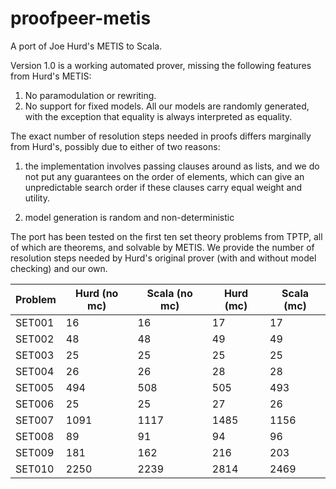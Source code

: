 proofpeer-metis
===============

A port of Joe Hurd's METIS  to Scala.

Version 1.0 is a working automated prover, missing the following features from Hurd's METIS:
  1) No paramodulation or rewriting.
  2) No support for fixed models. All our models are randomly generated, with the exception that equality is always interpreted as equality.
  
The exact number of resolution steps needed in proofs differs marginally from Hurd's, possibly due to either of two reasons:

1) the implementation involves passing clauses around as lists, and we do not put any guarantees on the order of elements, which can give an unpredictable search order if these clauses carry equal weight and utility.

2) model generation is random and non-deterministic

The port has been tested on the first ten set theory problems from TPTP, all of which are theorems, and solvable by METIS. We provide the number of resolution steps needed by Hurd's original prover (with and without model checking) and our own.

Problem | Hurd (no mc) | Scala (no mc) | Hurd (mc) | Scala (mc)
--------|--------------|---------------|-----------|-----------
SET001  |           16 |            16 |        17 |         17
SET002  |           48 |            48 |        49 |         49
SET003  |           25 |            25 |        25 |         25
SET004  |           26 |            26 |        28 |         28
SET005  |          494 |           508 |       505 |        493
SET006  |           25 |            25 |        27 |         26
SET007  |         1091 |          1117 |      1485 |       1156
SET008  |           89 |            91 |        94 |         96
SET009  |          181 |           162 |       216 |        203
SET010  |         2250 |          2239 |      2814 |       2469
